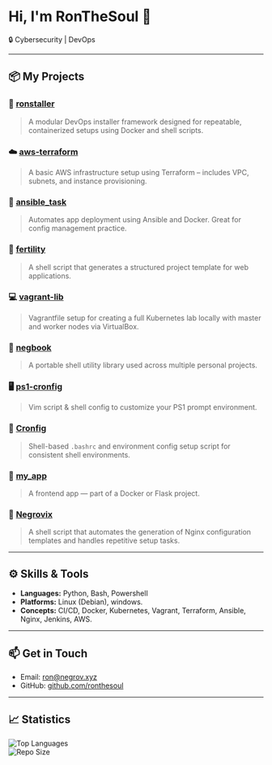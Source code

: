 # Hi, I'm RonTheSoul 👋

🔒 Cybersecurity | DevOps

---

## 📦 My Projects

### 🧰 [ronstaller](https://github.com/ronthesoul/ronstaller)
> A modular DevOps installer framework designed for repeatable, containerized setups using Docker and shell scripts.

### ☁️ [aws-terraform](https://github.com/ronthesoul/aws-terraform)
> A basic AWS infrastructure setup using Terraform – includes VPC, subnets, and instance provisioning.

### 🔧 [ansible_task](https://github.com/ronthesoul/ansible_task)
> Automates app deployment using Ansible and Docker. Great for config management practice.

### 🧪 [fertility](https://github.com/ronthesoul/fertility)
> A shell script that generates a structured project template for web applications.

### 💻 [vagrant-lib](https://github.com/ronthesoul/vagrant-lib)
> Vagrantfile setup for creating a full Kubernetes lab locally with master and worker nodes via VirtualBox.

### 📗 [negbook](https://github.com/ronthesoul/negbook)
> A portable shell utility library used across multiple personal projects.

### 🖥️ [ps1-cronfig](https://github.com/ronthesoul/ps1-cronfig)
> Vim script & shell config to customize your PS1 prompt environment.

### 🧾 [Cronfig](https://github.com/ronthesoul/Cronfig)
> Shell-based `.bashrc` and environment config setup script for consistent shell environments.

### 💅 [my_app](https://github.com/ronthesoul/my_app)
> A frontend app — part of a Docker or Flask project.

### 🧪 [Negrovix](https://github.com/ronthesoul/Negrovix)
> A shell script that automates the generation of Nginx configuration templates and handles repetitive setup tasks.

---

## ⚙️ Skills & Tools

- **Languages:** Python, Bash, Powershell  
- **Platforms:** Linux (Debian), windows.   
- **Concepts:** CI/CD, Docker, Kubernetes, Vagrant, Terraform, Ansible, Nginx, Jenkins, AWS.

---

## 📫 Get in Touch

- Email: [ron@negrov.xyz](mailto:ron@negrov.xyz)  
- GitHub: [github.com/ronthesoul](https://github.com/ronthesoul)

---

## 📈 Statistics

![Top Languages](https://img.shields.io/github/languages/top/ronthesoul/Projects?logo=github)  
![Repo Size](https://img.shields.io/github/repo-size/ronthesoul/Projects)
